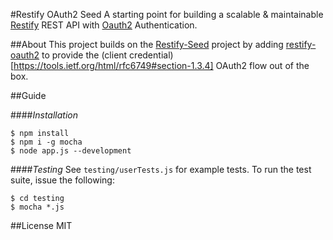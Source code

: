 #Restify OAuth2 Seed
A starting point for building a scalable & maintainable [Restify](http://mcavage.me/node-restify/) REST API with [Oauth2](https://tools.ietf.org/html/rfc6749) Authentication.

##About
This project builds on the [Restify-Seed](https://github.com/MatthewVita/Restify-Seed) project by adding [restify-oauth2](https://github.com/domenic/restify-oauth2) to provide the (client credential)[https://tools.ietf.org/html/rfc6749#section-1.3.4] OAuth2 flow out of the box.

##Guide

####_Installation_
```shell
$ npm install 
$ npm i -g mocha 
$ node app.js --development
```
####_Testing_
See ```testing/userTests.js``` for example tests. To run the test suite, issue the following:

```shell
$ cd testing
$ mocha *.js
```

##License
MIT
